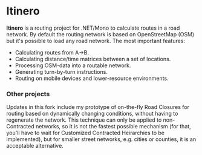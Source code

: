 #  Itinero

**Itinero** is a routing project for .NET/Mono to calculate routes in a road network. By default the routing network is based on OpenStreetMap (OSM) but it's possible to load any road network. The most important features:

- Calculating routes from A->B.
- Calculating distance/time matrices between a set of locations.
- Processing OSM-data into a routable network.
- Generating turn-by-turn instructions.
- Routing on mobile devices and lower-resource environments.

### Other projects

Updates in this fork include my prototype of on-the-fly Road Closures for routing based on dynamically changing conditions, without having to regenerate the network.  This technique can only be applied to non-Contracted networks, so it is not the fastest possible mechanism (for that, you'll have to wait for Customized Contracted Heirarchies to be implemented), but for smaller street networks, e.g. cities or counties, it is an acceptable alternative.
